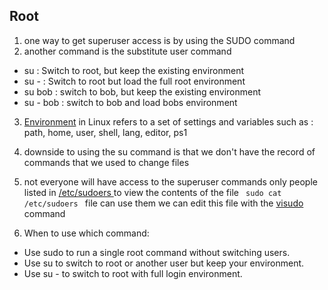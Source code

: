 ## Root
1. one way to get superuser access is by using the SUDO command
2. another command is the substitute user command 
<ul>
<li>su : Switch to root, but keep the existing environment</li>
<li>su - : Switch to root but load the full root environment</li>
<li>su bob : switch to bob, but keep the existing environment</li>
<li>su - bob : switch to bob and load bobs environment</li>
</ul>

3. <u>Environment</u> in Linux refers to a set of settings and variables such as : path, home, user, shell, lang, editor, ps1

4. downside to using the su command is that we don't have the record of commands that we used to change files
5. not everyone will have access to the superuser commands only people listed in <u> /etc/sudoers </u> to view the contents of the file <code> sudo cat /etc/sudoers </code> file can use them we can edit this file with the <u>visudo</u> command

6. When to use which command: 
<ul>
<li>Use sudo to run a single root command without switching users.</li>
<li>Use su to switch to root or another user but keep your environment. </li>
<li> Use su - to switch to root with full login environment.</li>
</ul>